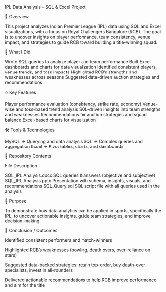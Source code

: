 IPL Data Analysis – SQL & Excel Project

📌 Overview

This project analyzes Indian Premier League (IPL) data using SQL and Excel visualizations, with a focus on Royal Challengers Bangalore (RCB). The goal is to uncover insights on player performance, team consistency, venue impact, and strategies to guide RCB toward building a title-winning squad.

🔨 What I Did

Wrote SQL queries to analyze player and team performance
Built Excel dashboards and charts for data visualization
Identified consistent players, venue trends, and toss impacts
Highlighted RCB’s strengths and weaknesses across seasons
Suggested data-driven auction strategies and recommendations

⭐ Key Features

Player performance evaluation (consistency, strike rate, economy)
Venue-wise and toss-based trend analysis
SQL-driven insights into team strengths and weaknesses
Recommendations for auction strategies and squad balance
Excel-based charts for visualization

🛠️ Tools & Technologies

MySQL → Querying and data analysis
SQL → Complex queries and aggregation
Excel → Pivot tables, charts, and dashboards

📂 Repository Contents

File	Description

SQL_IPL Analysis.docx	SQL queries & answers (objective and subjective)
SQL_IPL Analysis.pptx	Presentation with schema, insights, visuals, and recommendations
SQL_Query.sql	SQL script file with all queries used in the analysis

🎯 Purpose

To demonstrate how data analytics can be applied in sports, specifically the IPL, to uncover actionable insights, guide team strategies, and improve decision-making.

📜 Conclusion / Outcomes

Identified consistent performers and match-winners

Highlighted RCB’s weaknesses (bowling, death overs, over-reliance on stars)

Suggested data-backed strategies: retain top-order, buy death-over specialists, invest in all-rounders

Delivered actionable recommendations to help RCB improve performance and aim for the title

